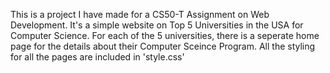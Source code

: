 This is a project I have made for a CS50-T Assignment on Web Development.
It's a simple website on Top 5 Universities in the USA for Computer Science.
For each of the 5 universities, there is a seperate home page for the details about their Computer Sceince Program.
All the styling for all the pages are included in 'style.css'
